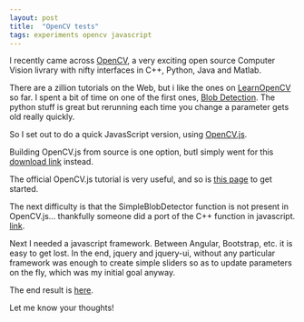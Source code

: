 ```yaml
---
layout: post
title:  "OpenCV tests"
tags: experiments opencv javascript
---
```


I recently came across [OpenCV](https://opencv.org/), a very exciting open source Computer Vision livrary with nifty interfaces in C++, Python, Java and Matlab.

There are a zillion tutorials on the Web, but i like the ones on [LearnOpenCV](https://www.learnopencv.com/) so far. I spent a bit of time on one of the first ones, [Blob Detection](https://www.learnopencv.com/blob-detection-using-opencv-python-c/). The python stuff is great but rerunning each time you change a parameter gets old really quickly.

So I set out to do a quick JavasScript version, using [OpenCV.js](https://docs.opencv.org/3.4.3/d5/d10/tutorial_js_root.html).

Building OpenCV.js from source is one option, butI simply went for this [download link](https://docs.opencv.org/3.4.3/opencv.js) instead.

The official OpenCV.js tutorial is very useful, and so is [this page](https://scotch.io/tutorials/introduction-to-computer-vision-in-javascript-using-opencvjs) to get started.

The next difficulty is that the SimpleBlobDetector function is not present in OpenCV.js... thankfully someone did a port of the C++ function in javascript. [link](https://gist.github.com/janpaul123/8b9061d1d093ec0b36dac2230434d34a).

Next I needed a javascript framework. Between Angular, Bootstrap, etc. it is easy to get lost. In the end, jquery and jquery-ui, without any particular framework was enough to create simple sliders so as to update parameters on the fly, which was my initial goal anyway.

The end result is [here](http://anil.diwi.org/opencv/blob.html).

Let me know your thoughts!
